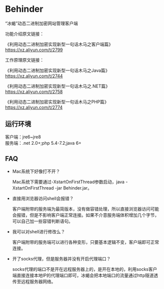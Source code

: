 # Behinder
“冰蝎”动态二进制加密网站管理客户端



功能介绍原文链接：

《利用动态二进制加密实现新型一句话木马之客户端篇》   https://xz.aliyun.com/t/2799

工作原理原文链接：

《利用动态二进制加密实现新型一句话木马之Java篇》 https://xz.aliyun.com/t/2744   

《利用动态二进制加密实现新型一句话木马之.NET篇》 https://xz.aliyun.com/t/2758   

《利用动态二进制加密实现新型一句话木马之PHP篇》  https://xz.aliyun.com/t/2774 

## 运行环境  

  客户端：jre6~jre8   
  服务端：.net 2.0+;php 5.4-7.2;java 6+   

## FAQ
* Mac系统下好像打不开？

  Mac系统下需要通过-XstartOnFirstThread参数启动，java -XstartOnFirstThread -jar Behinder.jar。
  
  
* 直接用浏览器访问shell会报错？

  客户端附带的服务端为最简版本，没有做容错处理，所以直接浏览器访问可能会报错，但是不影响客户端正常连接。如果不介意服务端体积增加几个字节，可以自己加一些容错判断语句。
  
* 我可以对shell进行修改么？

  客户端附带的服务端可以进行各种变形，只要基本逻辑不变，客户端即可正常连接。
  
* 开了socks代理，但是服务器并没有开启代理端口？

  socks代理的端口不是开在远程服务器上的，是开在本地的，利用socks客户端直接连接本地IP的代理端口即可，冰蝎会把本地端口的流量通过http隧道透传至远程服务器网络。
  
